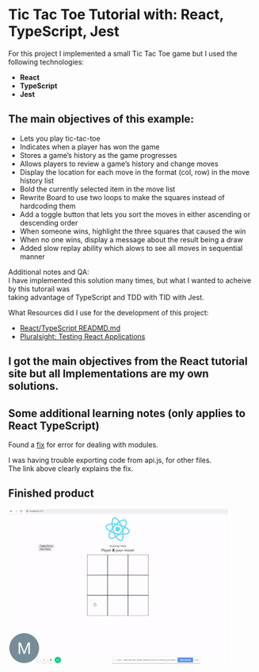 # Tic Tac Toe Tutorial with: React, TypeScript, Jest

For this project I implemented a small Tic Tac Toe game but I used the following technologies: <br />
- **React**
- **TypeScript**
- **Jest**

## The main objectives of this example:
* Lets you play tic-tac-toe
* Indicates when a player has won the game
* Stores a game’s history as the game progresses
* Allows players to review a game’s history and change moves
* Display the location for each move in the format (col, row) in the move history list
* Bold the currently selected item in the move list
* Rewrite Board to use two loops to make the squares instead of hardcoding them
* Add a toggle button that lets you sort the moves in either ascending or descending order
* When someone wins, highlight the three squares that caused the win
* When no one wins, display a message about the result being a draw
* Added slow replay ability which alows to see all moves in sequential manner


Additional notes and QA: <br />
I have implemented this solution many times, but what I wanted to acheive by this tutorail was <br>
taking advantage of TypeScript and TDD with TID with Jest.


What Resources did I use for the development of this project:
* [React/TypeScript READMD.md](https://github.com/Microsoft/TypeScript-React-Starter
)
* [Pluralsight: Testing React Applications](https://app.pluralsight.com/library/courses/testing-react-applications-jest/table-of-contents)


## I got the main objectives from the React tutorial site but all Implementations are my own solutions.


## Some additional learning notes (only applies to React TypeScript)

Found a [fix](https://github.com/Microsoft/TypeScript/issues/15230#issuecomment-302779021) for error for dealing with modules. 

I was having trouble exporting code from  api.js, for other files.<br />
The link above clearly explains the fix.


## Finished product

![TypeScript-Jest-TicTacToe](typescript-jest-tictactoe.gif)
